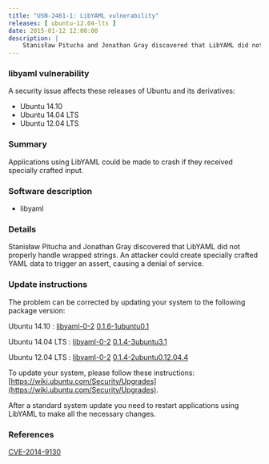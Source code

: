 ```yaml
---
title: "USN-2461-1: LibYAML vulnerability"
releases: [ ubuntu-12.04-lts ]
date: 2015-01-12 12:00:00
description: |
    Stanisław Pitucha and Jonathan Gray discovered that LibYAML did not properly handle wrapped strings. An attacker could create specially crafted YAML data to trigger an assert, causing a denial of service. 
--- 
```

 
### libyaml vulnerability

A security issue affects these releases of Ubuntu and its derivatives:

* Ubuntu 14.10
* Ubuntu 14.04 LTS
* Ubuntu 12.04 LTS

### Summary

Applications using LibYAML could be made to crash if they received specially crafted input.

### Software description

* libyaml 

### Details

Stanisław Pitucha and Jonathan Gray discovered that LibYAML did not properly handle wrapped strings. An attacker could create specially crafted YAML data to trigger an assert, causing a denial of service. 

### Update instructions

The problem can be corrected by updating your system to the following package version:

Ubuntu 14.10
 : [libyaml-0-2](https://launchpad.net/ubuntu/+source/libyaml) <span> [0.1.6-1ubuntu0.1](https://launchpad.net/ubuntu/+source/libyaml/0.1.6-1ubuntu0.1) </span> 

Ubuntu 14.04 LTS
 : [libyaml-0-2](https://launchpad.net/ubuntu/+source/libyaml) <span> [0.1.4-3ubuntu3.1](https://launchpad.net/ubuntu/+source/libyaml/0.1.4-3ubuntu3.1) </span> 

Ubuntu 12.04 LTS
 : [libyaml-0-2](https://launchpad.net/ubuntu/+source/libyaml) <span> [0.1.4-2ubuntu0.12.04.4](https://launchpad.net/ubuntu/+source/libyaml/0.1.4-2ubuntu0.12.04.4) </span> 

To update your system, please follow these instructions: [https://wiki.ubuntu.com/Security/Upgrades](https://wiki.ubuntu.com/Security/Upgrades).

After a standard system update you need to restart applications using LibYAML to make all the necessary changes. 

### References

 [CVE-2014-9130](http://people.ubuntu.com/~ubuntu-security/cve/CVE-2014-9130)
 
